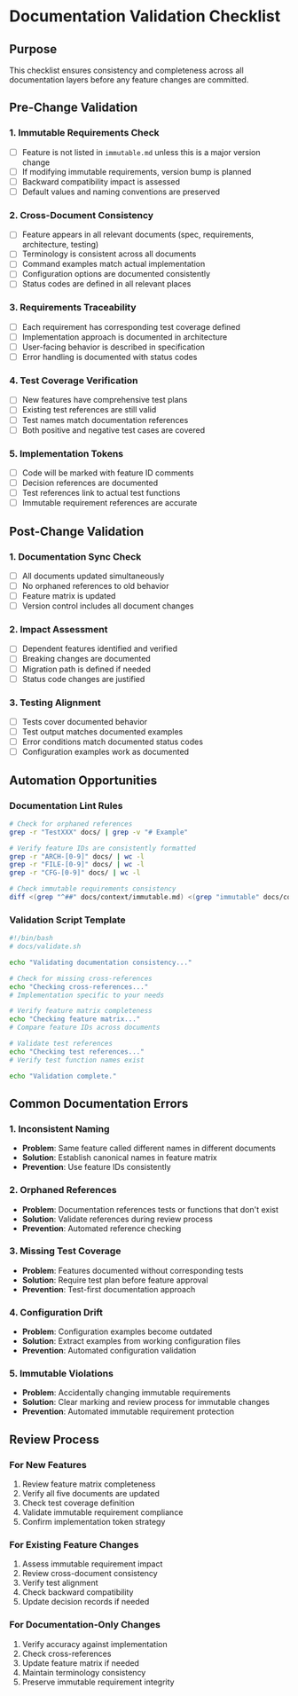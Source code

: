 # Documentation Validation Checklist

## Purpose
This checklist ensures consistency and completeness across all documentation layers before any feature changes are committed.

## Pre-Change Validation

### 1. Immutable Requirements Check
- [ ] Feature is not listed in `immutable.md` unless this is a major version change
- [ ] If modifying immutable requirements, version bump is planned
- [ ] Backward compatibility impact is assessed
- [ ] Default values and naming conventions are preserved

### 2. Cross-Document Consistency
- [ ] Feature appears in all relevant documents (spec, requirements, architecture, testing)
- [ ] Terminology is consistent across all documents
- [ ] Command examples match actual implementation
- [ ] Configuration options are documented consistently
- [ ] Status codes are defined in all relevant places

### 3. Requirements Traceability
- [ ] Each requirement has corresponding test coverage defined
- [ ] Implementation approach is documented in architecture
- [ ] User-facing behavior is described in specification
- [ ] Error handling is documented with status codes

### 4. Test Coverage Verification
- [ ] New features have comprehensive test plans
- [ ] Existing test references are still valid
- [ ] Test names match documentation references
- [ ] Both positive and negative test cases are covered

### 5. Implementation Tokens
- [ ] Code will be marked with feature ID comments
- [ ] Decision references are documented
- [ ] Test references link to actual test functions
- [ ] Immutable requirement references are accurate

## Post-Change Validation

### 1. Documentation Sync Check
- [ ] All documents updated simultaneously
- [ ] No orphaned references to old behavior
- [ ] Feature matrix is updated
- [ ] Version control includes all document changes

### 2. Impact Assessment
- [ ] Dependent features identified and verified
- [ ] Breaking changes are documented
- [ ] Migration path is defined if needed
- [ ] Status code changes are justified

### 3. Testing Alignment
- [ ] Tests cover documented behavior
- [ ] Test output matches documented examples
- [ ] Error conditions match documented status codes
- [ ] Configuration examples work as documented

## Automation Opportunities

### Documentation Lint Rules
```bash
# Check for orphaned references
grep -r "TestXXX" docs/ | grep -v "# Example"

# Verify feature IDs are consistently formatted
grep -r "ARCH-[0-9]" docs/ | wc -l
grep -r "FILE-[0-9]" docs/ | wc -l
grep -r "CFG-[0-9]" docs/ | wc -l

# Check immutable requirements consistency
diff <(grep "^##" docs/context/immutable.md) <(grep "immutable" docs/context/*)
```

### Validation Script Template
```bash
#!/bin/bash
# docs/validate.sh

echo "Validating documentation consistency..."

# Check for missing cross-references
echo "Checking cross-references..."
# Implementation specific to your needs

# Verify feature matrix completeness
echo "Checking feature matrix..."
# Compare feature IDs across documents

# Validate test references
echo "Checking test references..."
# Verify test function names exist

echo "Validation complete."
```

## Common Documentation Errors

### 1. Inconsistent Naming
- **Problem**: Same feature called different names in different documents
- **Solution**: Establish canonical names in feature matrix
- **Prevention**: Use feature IDs consistently

### 2. Orphaned References
- **Problem**: Documentation references tests or functions that don't exist
- **Solution**: Validate references during review process
- **Prevention**: Automated reference checking

### 3. Missing Test Coverage
- **Problem**: Features documented without corresponding tests
- **Solution**: Require test plan before feature approval
- **Prevention**: Test-first documentation approach

### 4. Configuration Drift
- **Problem**: Configuration examples become outdated
- **Solution**: Extract examples from working configuration files
- **Prevention**: Automated configuration validation

### 5. Immutable Violations
- **Problem**: Accidentally changing immutable requirements
- **Solution**: Clear marking and review process for immutable changes
- **Prevention**: Automated immutable requirement protection

## Review Process

### For New Features
1. Review feature matrix completeness
2. Verify all five documents are updated
3. Check test coverage definition
4. Validate immutable requirement compliance
5. Confirm implementation token strategy

### For Existing Feature Changes
1. Assess immutable requirement impact
2. Review cross-document consistency
3. Verify test alignment
4. Check backward compatibility
5. Update decision records if needed

### For Documentation-Only Changes
1. Verify accuracy against implementation
2. Check cross-references
3. Update feature matrix if needed
4. Maintain terminology consistency
5. Preserve immutable requirement integrity 